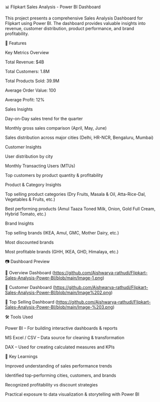 📊 Flipkart Sales Analysis - Power BI Dashboard

This project presents a comprehensive Sales Analysis Dashboard for Flipkart using Power BI.
The dashboard provides valuable insights into revenue, customer distribution, product performance, and brand profitability.

🚀 Features

Key Metrics Overview

Total Revenue: $4B

Total Customers: 1.8M

Total Products Sold: 39.9M

Average Order Value: 100

Average Profit: 12%

Sales Insights

Day-on-Day sales trend for the quarter

Monthly gross sales comparison (April, May, June)

Sales distribution across major cities (Delhi, HR-NCR, Bengaluru, Mumbai)

Customer Insights

User distribution by city

Monthly Transacting Users (MTUs)

Top customers by product quantity & profitability

Product & Category Insights

Top selling product categories (Dry Fruits, Masala & Oil, Atta-Rice-Dal, Vegetables & Fruits, etc.)

Best performing products (Amul Taaza Toned Milk, Onion, Gold Full Cream, Hybrid Tomato, etc.)

Brand Insights

Top selling brands (IKEA, Amul, GMC, Mother Dairy, etc.)

Most discounted brands

Most profitable brands (GHH, IKEA, GHD, Himalaya, etc.)

📷 Dashboard Preview

🔹 Overview Dashboard
(https://github.com/Aishwarya-rathudi/Flipkart-Sales-Analysis-Power-BI/blob/main/Image-1.png)

🔹 Customer Dashboard
(https://github.com/Aishwarya-rathudi/Flipkart-Sales-Analysis-Power-BI/blob/main/Image%202.png)

🔹 Top Selling Dashboard
(https://github.com/Aishwarya-rathudi/Flipkart-Sales-Analysis-Power-BI/blob/main/Image-%203.png)

🛠 Tools Used

Power BI – For building interactive dashboards & reports

MS Excel / CSV – Data source for cleaning & transformation

DAX – Used for creating calculated measures and KPIs

📌 Key Learnings

Improved understanding of sales performance trends

Identified top-performing cities, customers, and brands

Recognized profitability vs discount strategies

Practical exposure to data visualization & storytelling with Power BI
